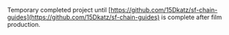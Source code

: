 Temporary completed project until
[https://github.com/15Dkatz/sf-chain-guides](https://github.com/15Dkatz/sf-chain-guides)
is complete after film production.
